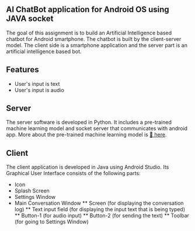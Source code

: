 ## AI ChatBot application for Android OS using JAVA socket
The goal of this assignment is to build an Artificial Intelligence based chatbot for Android smartphone.
The chatbot is built by the client-server model. The client side is a smartphone application and the server part is an artificial intelligence based bot.
## Features
* User's input is text
* User's input is audio
## Server
The server software is developed in Python. It includes a pre-trained machine learning model and socket server that communicates with android app. More about the pre-trained machine learning model is [🦄 here](https://medium.com/@Thomwolf/how-to-build-a-state-of-the-art-conversational-ai-with-transfer-learning-2d818ac26313).
## Client
The client application is developed in Java using Android Studio. Its Graphical User Interface consists of the following parts:
* Icon
* Splash Screen
* Settings Window
* Main Conversation Window
** Screen (for displaying the conversation log)
** Text input field (for displaying the input text that is being typed)
** Button-1 (for audio input) 
** Button-2 (for sending the text)
** Toolbar (for going to Settings Window)
